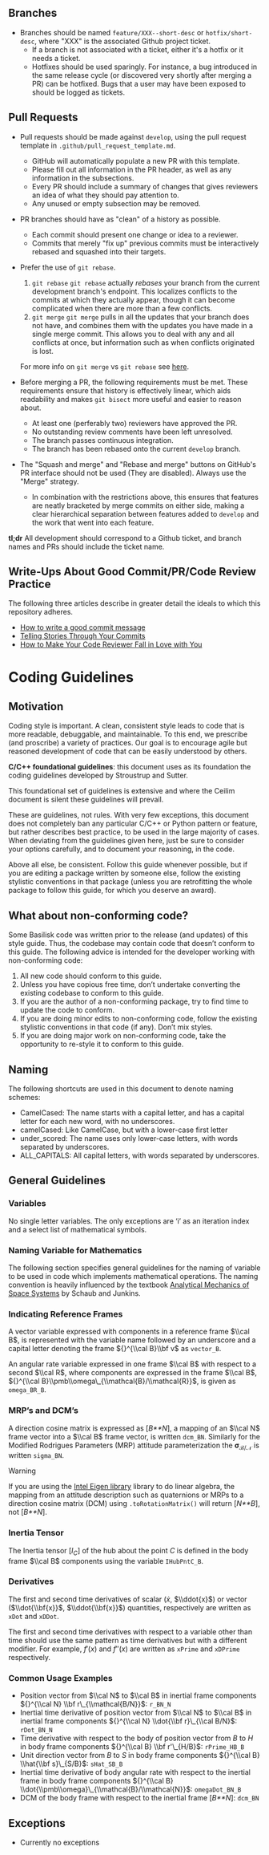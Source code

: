 ## Branches

-   Branches should be named `feature/XXX--short-desc` or `hotfix/short-desc`, where "XXX" is the associated 
    Github project ticket.
    -   If a branch is not associated with a ticket, either it's a hotfix or it needs a ticket.
    -   Hotfixes should be used sparingly. For instance, a bug introduced in the same release cycle 
    (or discovered very shortly after merging a PR) can be hotfixed. Bugs that a user may have been exposed to should 
    be logged as tickets.

## Pull Requests

-   Pull requests should be made against `develop`, using the pull request template in `.github/pull_request_template.md`.
    
    -   GitHub will automatically populate a new PR with this template.
    -   Please fill out all information in the PR header, as well as any information in the subsections.
    -   Every PR should include a summary of changes that gives reviewers an idea of what they should pay attention to.
    -   Any unused or empty subsection may be removed.
-   PR branches should have as "clean" of a history as possible.
    -   Each commit should present one change or idea to a reviewer.
    -   Commits that merely "fix up" previous commits must be interactively rebased and squashed into their targets.
-   Prefer the use of `git rebase`.
    
    1.  `git rebase` `git rebase` actually _rebases_ your branch from the current development branch's endpoint. This 
    localizes conflicts to the commits at which they actually appear, though it can become complicated when there are 
    more than a few conflicts.
    2.  `git merge` `git merge` pulls in all the updates that your branch does not have, and combines them with the 
    updates you have made in a single merge commit. This allows you to deal with any and all conflicts at once, but 
    information such as when conflicts originated is lost.
    
    For more info on `git merge` vs `git rebase` see [here](https://www.atlassian.com/git/tutorials/merging-vs-rebasing).
    
-   Before merging a PR, the following requirements must be met. These requirements ensure that history is effectively 
linear, which aids readability and makes `git bisect` more useful and easier to reason about.
    
    -   At least one (perferably two) reviewers have approved the PR.
    -   No outstanding review comments have been left unresolved.
    -   The branch passes continuous integration.
    -   The branch has been rebased onto the current `develop` branch.
-   The "Squash and merge" and "Rebase and merge" buttons on GitHub's PR interface should not be used (They are 
disabled). Always use the "Merge" strategy.
    -   In combination with the restrictions above, this ensures that features are neatly bracketed by merge commits 
    on either side, making a clear hierarchical separation between features added to `develop` and the work that went 
    into each feature.

**tl;dr** All development should correspond to a Github ticket, and branch names and PRs should include the ticket name.

## Write-Ups About Good Commit/PR/Code Review Practice

The following three articles describe in greater detail the ideals to which this repository adheres.

-   [How to write a good commit message](https://chris.beams.io/posts/git-commit/)
-   [Telling Stories Through Your Commits](https://blog.mocoso.co.uk/talks/2015/01/12/telling-stories-through-your-commits/)
-   [How to Make Your Code Reviewer Fall in Love with You](https://mtlynch.io/code-review-love/)

# Coding Guidelines

## Motivation

Coding style is important. A clean, consistent style leads to code that
is more readable, debuggable, and maintainable. To this end, we
prescribe (and proscribe) a variety of practices. Our goal is to
encourage agile but reasoned development of code that can be easily
understood by others.

**C/C++ foundational guidelines**: this document uses as its foundation
the coding guidelines developed by Stroustrup and Sutter.

This foundational set of guidelines is extensive and
where the Ceilim document is silent these guidelines will prevail.

These are guidelines, not rules. With very few exceptions, this document
does not completely ban any particular C/C++ or Python pattern or
feature, but rather describes best practice, to be used in the large
majority of cases. When deviating from the guidelines given here, just
be sure to consider your options carefully, and to document your
reasoning, in the code.

Above all else, be consistent. Follow this guide whenever possible, but
if you are editing a package written by someone else, follow the
existing stylistic conventions in that package (unless you are
retrofitting the whole package to follow this guide, for which you
deserve an award).

## What about non-conforming code?

Some Basilisk code was written prior to the release (and updates) of
this style guide. Thus, the codebase may contain code that doesn’t
conform to this guide. The following advice is intended for the
developer working with non-conforming code:

1.  All new code should conform to this guide.
2.  Unless you have copious free time, don’t undertake converting the
    existing codebase to conform to this guide.
3.  If you are the author of a non-conforming package, try to find time
    to update the code to conform.
4.  If you are doing minor edits to non-conforming code, follow the
    existing stylistic conventions in that code (if any). Don’t mix
    styles.
5.  If you are doing major work on non-conforming code, take the
    opportunity to re-style it to conform to this guide.

## Naming

The following shortcuts are used in this document to denote naming
schemes:

-   CamelCased: The name starts with a capital letter, and has a capital
    letter for each new word, with no underscores.
-   camelCased: Like CamelCase, but with a lower-case first letter
-   under_scored: The name uses only lower-case letters, with words
    separated by underscores.
-   ALL_CAPITALS: All capital letters, with words separated by
    underscores.

## General Guidelines

### Variables

No single letter variables. The only exceptions are ‘i’ as an iteration
index and a select list of mathematical symbols.

### Naming Variable for Mathematics

The following section specifies general guidelines for the naming of
variable to be used in code which implements mathematical operations.
The naming convention is heavily influenced by the textbook [Analytical
Mechanics of Space
Systems](https://arc.aiaa.org/doi/book/10.2514/4.105210) by Schaub and
Junkins.

### Indicating Reference Frames

A vector variable expressed with components in a reference frame
$\\cal B$, is represented with the variable name followed by an
underscore and a capital letter denoting the frame ${}^{\\cal B}\\bf v$
as `vector_B`.

An angular rate variable expressed in one frame $\\cal B$ with respect
to a second $\\cal R$, where components are expressed in the frame
$\\cal B$, ${}^{\\cal B}\\pmb\\omega\_{\\mathcal{B}/\\mathcal{R}}$, is
given as `omega_BR_B`.

### MRP’s and DCM’s

A direction cosine matrix is expressed as \[*B**N*\], a mapping of an
$\\cal N$ frame vector into a $\\cal B$ frame vector, is written
`dcm_BN`. Similarly for the Modified Rodrigues Parameters (MRP) attitude
parameterization the **σ**<sub>ℬ/𝒩</sub> is written `sigma_BN`.

<div class="warning">

<div class="title">

Warning

</div>

If you are using the [Intel Eigen library](http://eigen.tuxfamily.org)
library to do linear algebra, the mapping from an attitude description
such as quaternions or MRPs to a direction cosine matrix (DCM) using
`.toRotationMatrix()` will return \[*N**B*\], not \[*B**N*\].

</div>

### Inertia Tensor

The Inertia tensor \[*I*<sub>*C*</sub>\] of the hub about the point *C*
is defined in the body frame $\\cal B$ components using the variable
`IHubPntC_B`.

### Derivatives

The first and second time derivatives of scalar (*ẋ*, $\\ddot{x}$) or
vector ($\\dot{\\bf{x}}$, $\\ddot{\\bf{x}}$) quantities, respectively
are written as `xDot` and `xDDot`.

The first and second time derivatives with respect to a variable other
than time should use the same pattern as time derivatives but with a
different modifier. For example, *f*′(*x*) and *f*″(*x*) are written as
`xPrime` and `xDPrime` respectively.

### Common Usage Examples

-   Position vector from $\\cal N$ to $\\cal B$ in inertial frame
    components ${}^{\\cal N} \\bf r\_{\\mathcal{B/N}}$: `r_BN_N`
-   Inertial time derivative of position vector from $\\cal N$ to
    $\\cal B$ in inertial frame components
    ${}^{\\cal N} \\dot{\\bf r}\_{\\cal B/N}$: `rDot_BN_N`
-   Time derivative with respect to the body of position vector from *B*
    to *H* in body frame components ${}^{\\cal B} \\bf r'\_{H/B}$:
    `rPrime_HB_B`
-   Unit direction vector from *B* to *S* in body frame components
    ${}^{\\cal B} \\hat{\\bf s}\_{S/B}$: `sHat_SB_B`
-   Inertial time derivative of body angular rate with respect to the
    inertial frame in body frame components
    ${}^{\\cal B} \\dot{\\pmb\\omega}\_{\\mathcal{B}/\\mathcal{N}}$:
    `omegaDot_BN_B`
-   DCM of the body frame with respect to the inertial frame \[*B**N*\]:
    `dcm_BN`


## Exceptions

-   Currently no exceptions
